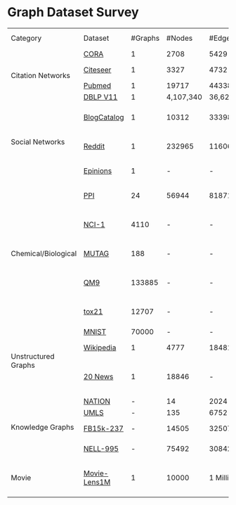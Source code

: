 # Graph Dataset Survey

<table>
<tr>
    <td>Category</td>
    <td>Dataset</td>
    <td>#Graphs</td>
    <td>#Nodes</td>
    <td>#Edges</td>
    <td>#Features</td>
    <td>#Labels</td>
    <td>Common Tasks</td>
</tr>
<tr>
    <td rowspan="4">Citation Networks</td>
    <td> <a href='https://relational.fit.cvut.cz/dataset/CORA'>CORA<a></td>
    <td>1</td>
    <td>2708</td>
    <td>5429</td>
    <td>1433</td>
    <td>7</td>
    <td>Classification</td>
</tr>
<tr>
    <td><a href='https://alchemy.cs.washington.edu/data/citeseer/'>Citeseer<a></td>
    <td>1</td>
    <td>3327</td>
    <td>4732</td>
    <td>3703</td>
    <td>6</td>
    <td>Information Extraction</td>
</tr>
<tr>
    <td><a href='https://www.nlm.nih.gov/databases/download/pubmed_medline.html'>Pubmed<a></td>
    <td>1</td>
    <td>19717</td>
    <td>44338</td>
    <td>500</td>
    <td>3</td>
    <td>-</td>
</tr>
<tr>
    <td><a href='http://aminer.org/citation'>DBLP V11<a></td>
    <td>1</td>
    <td>4,107,340</td>
    <td>36,624,464</td>
    <td>28</td>
    <td>-</td>
    <td>-</td>
</tr>

<tr>
	<td rowspan="3">Social Networks</td>
	<td><a href='http://socialcomputing.asu.edu/datasets/BlogCatalog'>BlogCatalog<a></td>
	<td>1</td>
	<td>10312</td>
    <td>333983</td>
    <td>-</td>
    <td>39</td>
    <td>classification <br> label predicition</td>
</tr>
<tr>
    <td><a href='http://networkrepository.com/REDDIT-MULTI-5K.php'>Reddit<a></td>
    <td>1</td>
    <td>232965</td>
    <td>11606919</td>
    <td>602</td>
    <td>41</td>
    <td>classification <br> label predicition</td>
</tr>
<tr>
    <td><a href='http://www.trustlet.org/epinions.html'>Epinions<a></td>
    <td>1</td>
    <td>-</td>
    <td>-</td>
    <td>-</td>
    <td>-</td>
    <td>Link Prediction</td>
</tr>

<tr>
	<td rowspan="5">Chemical/Biological</td>
	<td><a href='http://version10.5.string-db.org/cgi/download.pl?sessionId=TpKm4SVbBNyf'>PPI<a></td>
	<td>24</td>
    <td>56944</td>
    <td>818716</td>
    <td>50</td>
    <td>121</td>
    <td>Chemical Properties Predictio</td>
</tr>
<tr>
    <td><a href='https://cactus.nci.nih.gov/download/nci/'>NCI-1<a></td>
    <td>4110</td>
	 <td>-</td>
    <td>-</td>
    <td>37</td>
    <td>2</td>
    <td>Chemical Properties Predictio</td>
</tr>
<tr>
    <td><a href='https://rdrr.io/cran/graphkernels/man/mutag.html'>MUTAG<a></td>
    <td>188</td>
    <td>-</td>
    <td>-</td>
    <td>7</td>
    <td>2</td>
    <td>Chemical Properties Predictio</td>
</tr>
<tr>
    <td><a href='http://quantum-machine.org/datasets/'>QM9<a></td>
    <td>133885</td>
    <td>-</td>
    <td>-</td>
    <td>-</td>
    <td>13</td>
    <td>Chemical Properties Prediction</td>
</tr>
<tr>
    <td><a href='https://tripod.nih.gov/tox21/challenge/'>tox21<a></td>
    <td>12707</td>
    <td>-</td>
    <td>-</td>
    <td>-</td>
    <td>12</td>
    <td>Classification <br> Label Predicition</td>
</tr>

<tr>
	<td rowspan="3">Unstructured Graphs</td>
	<td><a href='http://yann.lecun.com/exdb/mnist/'>MNIST<a></td>
	<td>70000</td>
	<td>-</td>
    <td>-</td>
    <td>-</td>
    <td>10</td>
    <td>Classification</td>
</tr>
<tr>
    <td><a href='http://www.mattmahoney.net/dc/text.html'>Wikipedia<a></td>
    <td>1</td>
    <td>4777</td>
    <td>184812</td>
    <td>-</td>
    <td>40</td>
    <td>Word Similarity</td>
</tr>
<tr>
    <td><a href='https://www.kaggle.com/crawford/20-newsgroups'>20 News<a></td>
    <td>1</td>
    <td>18846</td>
    <td>-</td>
    <td>-</td>
    <td>20</td>
    <td>Text Categorization <br> Clustering Task </td>
</tr>

<tr>
	<td rowspan="4"> Knowledge Graphs</td>
	<td><a href='https://github.com/dongwookim-ml/kg-data/tree/master/nation'>NATION<a></td>
	<td>-</td>
	<td>14</td>
    <td>2024</td>
    <td>56</td>
    <td>-</td>
    <td>-</td>
</tr>
<tr>
    <td><a href='https://github.com/dongwookim-ml/kg-data/tree/master/umls'>UMLS<a></td>
    <td>-</td>
    <td>135</td>
    <td>6752</td>
    <td>49</td>
    <td>15</td>
    <td>-</td>
</tr>
<tr>
    <td><a href='https://github.com/wenhuchen/KB-Reasoning-Data/blob/master/FB15k-237'>FB15k-237<a></td>
    <td>-</td>
    <td>14505</td>
    <td>325071</td>
    <td>474</td>
    <td>-</td>
    <td>Graph Reasoning</td>
</tr>
<tr>
    <td><a href='https://github.com/wenhuchen/KB-Reasoning-Data/tree/master/NELL-995'>NELL-995<a></td>
    <td>-</td>
    <td>75492</td>
    <td>308426</td>
    <td>400</td>
    <td>-</td>
    <td>Graph Reasoning</td>
</tr>

<tr>
	<td rowspan="1">Movie</td>
    <td><a href='https://grouplens.org/datasets/movielens/1m/'>Movie-Lens1M<a></td>
    <td>1</td>
    <td>10000</td>
    <td>1 Million</td>
    <td>-</td>
    <td>-</td>
    <td>Link Prediction <br> Node Classification</td>
</tr>
</table>
